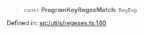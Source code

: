 > `const` **ProgramKeyRegexMatch**: `RegExp`

Defined in: [src/utils/regexes.ts:140](https://github.com/bhavjitChauhan/khan-api/blob/67d30ab4498111952301bcaddbef9a132bf75105/src/utils/regexes.ts#L140)

